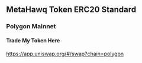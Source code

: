 ## MetaHawq Token ERC20 Standard

### Polygon Mainnet

#### Trade My Token Here

https://app.uniswap.org/#/swap?chain=polygon
